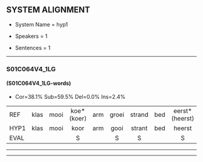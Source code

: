 
## SYSTEM ALIGNMENT

- System Name = hyp1

- Speakers = 1

- Sentences = 1

---

### S01C064V4_1LG

#### (S01C064V4_1LG-words)

- Cor=38.1%	Sub=59.5%	Del=0.0%	Ins=2.4%

|  |  |  |  |  |  |  |  |  |  |  |  |  |  |  |  |  |  |  |  |  |  |  |  |  |  |  |  |  |  |  |  |  |  |  |  |  |  |  |  |  |  |  |
|:--- |:---:|:---:|:---:|:---:|:---:|:---:|:---:|:---:|:---:|:---:|:---:|:---:|:---:|:---:|:---:|:---:|:---:|:---:|:---:|:---:|:---:|:---:|:---:|:---:|:---:|:---:|:---:|:---:|:---:|:---:|:---:|:---:|:---:|:---:|:---:|:---:|:---:|:---:|:---:|:---:|:---:|:---:|
| REF | klas | mooi | koe*(koer) | arm | groei | strand | bed | eerst*(heerst) | voor | draai | sjaal | * | herfst |  | duur | straat | leeuw | clown | hoek | krant | hout | vriend | gauw | chips | groen | feest | reis | jas | huis | paard | vijf | muts | nieuw | kind | bang | oog | zacht | schoen | plas | neus | knoop | plank |
| HYP1 | klas | mooi | koor | arm | gooi | strant | bed | heerst | voor | tray | schel | hè | herfst | t | duur | straat | leeuw | lauwnd | hook | an | hout | vrind | gel | gips | roei | feft | hes | jas | vijf | vijft | vijf | niet | neeuw | kind | ban | oor | zacht | schoon | plas | nues | knoop | planp |
| EVAL |  |  | S |  | S | S |  | S |  | S | S | S |  | I |  |  |  | S | S | S |  | S | S | S | S | S | S |  | S | S |  | S | S |  | S | S |  | S |  | S |  | S |
---

---
